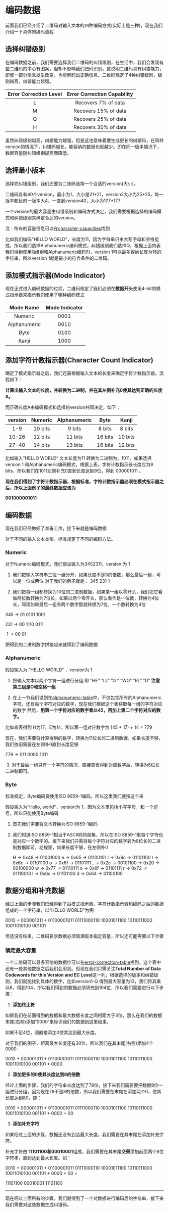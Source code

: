 # 编码数据

前面我们已经介绍了二维码对输入文本的四种编码方式(实际上是三种)，现在我们介绍一下具体的编码流程

## 选择纠错级别

在编码数据之前，我们需要选择我们二维码的纠错级别，在生活中，我们会发现有些二维码的中心有图案，但却不影响我们扫码识别，这说明二维码具有纠错能力，即使一部分信息发生改变，也能解码出正确信息。二维码规定了4种纠错级别，级别越高，纠错能力越强。

| Error Correction Level | **Error Correction Capability** |
| :--------------------: | :-----------------------------: |
|           L            |       Recovers 7% of data       |
|           M            |      Recovers 15% of data       |
|           Q            |      Recovers 25% of data       |
|           H            |      Recovers 30% of data       |

虽然纠错级别越高，纠错能力越强，但是这也意味着要生成更长的纠错码，在同样version的情况下，纠错码越长，能容纳的数据也就越少。即在同一版本情况下，数据容量随纠错级别提高而降低。

## 选择最小版本

选择完纠错级别，我们还要为二维码选择一个合适的version(大小)。

二维码具有40个version，最小为1，大小是21\*21，version2大小为25\*25，每一版本都比前一版本大4，一直到version40，大小为177*177

一个version的最大容量由纠错级别和编码方式决定，我们需要根据选择的编码模式和纠错级别来确定合适的version。

注：所有的容量信息可以在[character-capacities](https://www.thonky.com/qr-code-tutorial/character-capacities)找到

比如我们编码"HELLO WORLD"，长度为11，因为字符串只由大写字母和空格组成，所以我们选择Alphanumeric编码模式，纠错级别我们选择Q，根据上面的表我们得到使用Q级别和Alphanumeric编码时，version 1可以最多容纳长度为16的字符串，所以version 1就是最小的符合条件的二维码。

## 添加模式指示器(Mode Indicator)

现在正式进入编码数据的过程，二维码规定了我们必须在**数据开头**使用4-bit的模式指示器来指示我们使用了哪种编码模式

|  Mode Name   | Mode Indicator |
| :----------: | :------------: |
|   Numeric    |      0001      |
| Alphanumeric |      0010      |
|     Byte     |      0100      |
|    Kanji     |      1000      |

## 添加字符计数指示器(Character Count Indicator)

确定了模式指示器之后，我们还需根据输入文本的长度来确定字符计数指示器。流程如下：

**计算出输入文本的长度，并转换为二进制，并在其左侧补充0使其达到正确的长度A。**

而正确长度A由编码模式和选择的version共同决定，如下：

| version | Numeric | Alphanumeric |  Byte   |  Kanji  |
| :-----: | :-----: | :----------: | :-----: | :-----: |
|   1-9   | 10 bits |    9 bits    | 8 bits  | 8 bits  |
|  10-26  | 12 bits |   11 bits    | 16 bits | 10 bits |
|  27-40  | 14 bits |   13 bits    | 16 bits | 12 bits |

比如输入”HELLO WORLD“ 文本长度为11 转换为二进制为，1011，如果选择version 1 和Alphanumeric编码模式，根据上表，字符计数指示器长度应为9 bits，所以我们在1011左侧补充0直到长度达到9位，得到 000001011 。

**现在我们得到了字符计数指示器，根据标准，字符计数指示器必须在模式指示器之后，所以上面例子的最终数据应该为**

**001000001011**

## 编码数据

现在我们已经做好了准备工作，接下来就是编码数据

对于不同的输入文本类型，标准规定了不同的编码方法。

### **Numeric**

对于Numeric编码模式，我们假设输入为3452311，version 为 1

1. 我们把输入字符串三位一组分开，如果长度不是3的倍数，那么最后一组，可以是一位或两位
   对于我们的例子就是： 345 231 1

2. 我们把每一组都转换为10位的二进制数据，如果某一组以零开头，我们把它看做两位数转换为7位长，如果以两个零开头，那么看作是一位数，转换为4位长，同理如果最后一组有两个数字那就转换为7位，一个数转换为4位

345 -> 01 0101 1001

231 -> 00 1110 0111

​	1 -> 00 01

把得到的二进制数字拼接起来就得到了编码数据

### **Alphanumeric**

假设输入为 ”HELLO WORLD“ ，version为 1

1. 把输入文本以两个字符一组进行分组
   即 ”HE“ ”LL“ ”O “ ”WO“ ”RL“ ”D“ **注意第三组是O和空格一组**

2.  在上一节我们说到在[alphanumeric-table](https://www.thonky.com/qr-code-tutorial/alphanumeric-table)中，不仅包含所有的Alphanumeric字符，还有每个字符对应的数字，现在我们根据这个表获取每一组的字符对应的数字
   然后，**用第一个字符对应的数字乘以45，再加上第二个字符对应的数字。**

   比如查表得到 H为17，E为14，所以第一组对应数字为 (45 * 17) + 14 = 779

   现在，我们需要将计算得到的数字，转换为11位长的二进制数据，如果长度不够，我们依旧需要在左侧补0直到长度足够

   779 -> 011 0000 1011

​	3. 对于最后一组只有一个字符的情况，直接查表得到对应数字后，转换为6位长二进制即可。

### Byte

标准规定，Byte编码要使用ISO 8859-1编码，所以这里我们就按这个来

假设输入为”Hello, world"，version为 1，因为文本里包括小写字母，和一个逗号，所以只能使用Byte编码

1. 首先我们需要将文本转换为ISO 8859-1编码

2. 我们知道ISO 8859-1相当于ASCII码的超集，所以在ISO 8859-1里每个字符也是对应一个数字的。接下来我们只需将每个字符对应的数字转为8位长的二进制数据即可，老规矩，如果长度不够，在左侧补0

   H → 0x48 → 01001000
   e → 0x65 → 01100101
   l → 0x6c → 01101100
   l → 0x6c → 01101100
   o → 0x6f → 01101111
   , → 0x2c → 00101100
    → 0x20 → 00100000
   w → 0x77 → 01110111
   o → 0x6f → 01101111
   r → 0x72 → 01110010
   l → 0x6c → 01101100
   d → 0x64 → 01100100

## 数据分组和补充数据

经过上面的步骤我们已经得到了由模式指示器，字符计数指示器和编码之后的数据组成的一个字符串，以“HELLO WORLD"为例

0010 + 000001011 + 01100001011 01111000110 10001011100 10110111000 10011010100 001101

但还没有结束，二维码要求数据必须填满版本指定容量，所以还可能需要以下步骤

### 确定最大容量

一个二维码可以最多容纳的数据位可以在[error-correction-table](https://www.thonky.com/qr-code-tutorial/error-correction-table)找到，这个表中还有一些其他数据之后我们会用到。但现在我们只需关注**Total Number of Data Codewords for this Version and EC Level**这一列，根据选择的版本和纠错级别，我们就能找到具体的数字，比如version1-Q 得到最大容量为13，我们将其乘以8，得到104，所以我们得到的数据必须填充到104位，所以我们需要进行以下步骤：

1. **添加终止符**

如果我们在前面得到的数据和最大数据长度之间相距大于4位，那么在我们的数据末尾(右侧)添加”0000“来标识我们的数据到这里结束。

如果不足4位，则直接添加0使其达到最大长度。

对于我们的例子，距离最大长度还有30位，所以我们在其末尾(右侧)添加4个0000:

0010 + 000001011 + 01100001011 01111000110 10001011100 10110111000 10011010100 001101 + 0000

2. **添加更多的0使其长度达到8的倍数**

经过上面的步骤，我们的字符串长度达到了78位，接下来我们需要要把数据8位一组进行分组，因为现在78不是8的倍数，所以我们需要在末尾在添加两个0，使其长度达到80，即：

0010 + 000001011 + 01100001011 01111000110 10001011100 10110111000 10011010100 001101 + 0000 + 00

3. **添加补充字符**

如果经过上面的步骤，数据还没有到达最大长度，我们需要在其末尾在添加补充字符。

补充字符由 **11101100和00010001**组成，我们需要在其末尾**交替**添加前面两个8位字符串，直到达到最大长度。如：

0010 + 000001011 + 01100001011 01111000110 10001011100 10110111000 10011010100 001101 + 0000 + 00 +

11101100 00010001 11101100

---

现在经过上面所有的步骤，我们就得到了一个对数据进行编码后的字符串，接下来我们需要对这些数据生成纠错码。

